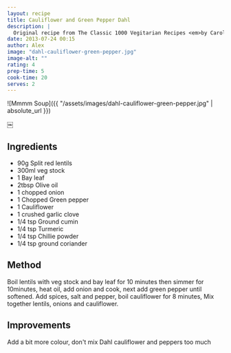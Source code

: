 ```yaml
---
layout: recipe
title: Cauliflower and Green Pepper Dahl
description: |
  Original recipe from The Classic 1000 Vegitarian Recipes <em>by Carolyn Humphries</em> Serve with boiled rice, raita, mango chutney and naan bread
date: 2013-07-24 00:15
author: Alex
image: "dahl-cauliflower-green-pepper.jpg"
image-alt: ""
rating: 4
prep-time: 5
cook-time: 20
serves: 2
---
```


![Mmmm Soup]({{ "/assets/images/dahl-cauliflower-green-pepper.jpg" | absolute_url }})



￼

## Ingredients
- 90g Split red lentils
- 300ml veg stock
- 1 Bay leaf
- 2tbsp Olive oil
- 1 chopped onion
- 1 Chopped Green pepper
- 1 Cauliflower
- 1 crushed garlic clove
- 1/4 tsp Ground cumin
- 1/4 tsp Turmeric
- 1/4 tsp Chillie powder
- 1/4 tsp ground coriander

## Method
Boil lentils with veg stock and bay leaf for 10 minutes then simmer for 10minutes, heat oil, add onion and cook, next add green pepper until softened. Add spices, salt and pepper, boil cauliflower for 8 minutes, Mix together lentils, onions and cauliflower.

## Improvements
Add a bit more colour, don't mix Dahl cauliflower and peppers too much
